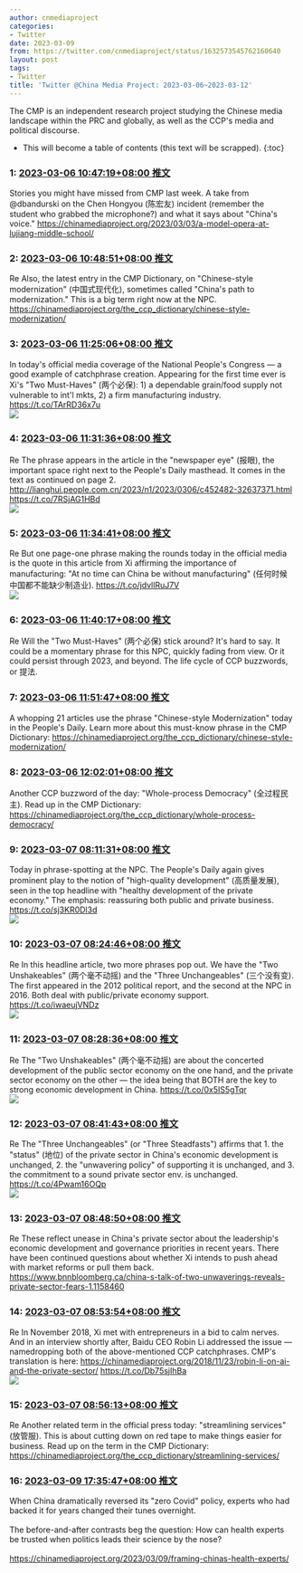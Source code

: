```yaml
---
author: cnmediaproject
categories:
- Twitter
date: 2023-03-09
from: https://twitter.com/cnmediaproject/status/1632573545762160640
layout: post
tags:
- Twitter
title: 'Twitter @China Media Project: 2023-03-06~2023-03-12'
---
```


The CMP is an independent research project studying the Chinese media landscape within the PRC and globally, as well as the CCP's media and political discourse. 

* This will become a table of contents (this text will be scrapped).
{:toc}

### 1: [2023-03-06 10:47:19+08:00 推文](https://twitter.com/cnmediaproject/status/1632573545762160640)

Stories you might have missed from CMP last week. A take from @dbandurski on the Chen Hongyou (陈宏友) incident (remember the student who grabbed the microphone?) and what it says about "China's voice." https://chinamediaproject.org/2023/03/03/a-model-opera-at-lujiang-middle-school/

### 2: [2023-03-06 10:48:51+08:00 推文](https://twitter.com/cnmediaproject/status/1632573932451815424)

Re Also, the latest entry in the CMP Dictionary, on "Chinese-style modernization" (中国式现代化), sometimes called "China's path to modernization." This is a big term right now at the NPC. https://chinamediaproject.org/the_ccp_dictionary/chinese-style-modernization/

### 3: [2023-03-06 11:25:06+08:00 推文](https://twitter.com/cnmediaproject/status/1632583051774681089)

In today's official media coverage of the National People's Congress — a good example of catchphrase creation. Appearing for the first time ever is Xi's "Two Must-Haves" (两个必保): 1) a dependable grain/food supply not vulnerable to int'l mkts, 2) a firm manufacturing industry. https://t.co/TArRD36x7u<br><img style="" src="https://pbs.twimg.com/media/FqgX0tkaEAEEznt?format=jpg&amp;name=orig" referrerpolicy="no-referrer">

### 4: [2023-03-06 11:31:36+08:00 推文](https://twitter.com/cnmediaproject/status/1632584690338238465)

Re The phrase appears in the article in the "newspaper eye" (报眼), the important space right next to the People's Daily masthead. It comes in the text as continued on page 2. http://lianghui.people.com.cn/2023/n1/2023/0306/c452482-32637371.html https://t.co/7RSjAG1HBd<br><img style="" src="https://pbs.twimg.com/media/FqgbHdNacAAJO5E?format=jpg&amp;name=orig" referrerpolicy="no-referrer">

### 5: [2023-03-06 11:34:41+08:00 推文](https://twitter.com/cnmediaproject/status/1632585466976571392)

Re But one page-one phrase making the rounds today in the official media is the quote in this article from Xi affirming the importance of manufacturing: "At no time can China be without manufacturing" (任何时候中国都不能缺少制造业). https://t.co/jdvllRuJ7V<br><img style="" src="https://pbs.twimg.com/media/FqgbvLCaEAA-RnX?format=jpg&amp;name=orig" referrerpolicy="no-referrer">

### 6: [2023-03-06 11:40:17+08:00 推文](https://twitter.com/cnmediaproject/status/1632586875994263552)

Re Will the "Two Must-Haves" (两个必保) stick around? It's hard to say. It could be a momentary phrase for this NPC, quickly fading from view. Or it could persist through 2023, and beyond. The life cycle of CCP buzzwords, or 提法.

### 7: [2023-03-06 11:51:47+08:00 推文](https://twitter.com/cnmediaproject/status/1632589770055614464)

A whopping 21 articles use the phrase "Chinese-style Modernization" today in the People's Daily. Learn more about this must-know phrase in the CMP Dictionary: https://chinamediaproject.org/the_ccp_dictionary/chinese-style-modernization/

### 8: [2023-03-06 12:02:01+08:00 推文](https://twitter.com/cnmediaproject/status/1632592345320538114)

Another CCP buzzword of the day: "Whole-process Democracy" (全过程民主). Read up in the CMP Dictionary: https://chinamediaproject.org/the_ccp_dictionary/whole-process-democracy/

### 9: [2023-03-07 08:11:31+08:00 推文](https://twitter.com/cnmediaproject/status/1632896726460936192)

Today in phrase-spotting at the NPC. The People's Daily again gives prominent play to the notion of "high-quality development" (高质量发展), seen in the top headline with "healthy development of the private economy."  The emphasis: reassuring both public and private business. https://t.co/sj3KR0Dl3d<br><img style="" src="https://pbs.twimg.com/media/Fqk1rhmaUAAFUte?format=jpg&amp;name=orig" referrerpolicy="no-referrer">

### 10: [2023-03-07 08:24:46+08:00 推文](https://twitter.com/cnmediaproject/status/1632900059405901824)

Re In this headline article, two more phrases pop out. We have the "Two Unshakeables" (两个毫不动摇) and the "Three Unchangeables" (三个没有变). The first appeared in the 2012 political report, and the second at the NPC in 2016. Both deal with public/private economy support. https://t.co/iwaeujVNDz<br><img style="" src="https://pbs.twimg.com/media/Fqk3V-VaYAABvXu?format=jpg&amp;name=orig" referrerpolicy="no-referrer">

### 11: [2023-03-07 08:28:36+08:00 推文](https://twitter.com/cnmediaproject/status/1632901023995170819)

Re The "Two Unshakeables" (两个毫不动摇) are about the concerted development of the public sector economy on the one hand, and the private sector economy on the other — the idea being that BOTH are the key to strong economic development in China. https://t.co/0x5IS5gTqr<br><img style="" src="https://pbs.twimg.com/media/Fqk60OiaMAAdAkJ?format=jpg&amp;name=orig" referrerpolicy="no-referrer">

### 12: [2023-03-07 08:41:43+08:00 推文](https://twitter.com/cnmediaproject/status/1632904324392292352)

Re The "Three Unchangeables" (or "Three Steadfasts") affirms that 1. the "status" (地位) of the private sector in China's economic development is unchanged, 2. the "unwavering policy" of supporting it is unchanged, and 3. the commitment to a sound private sector env. is unchanged. https://t.co/4Pwam16OQp<br><img style="" src="https://pbs.twimg.com/media/Fqk9x8naIAAyr1M?format=jpg&amp;name=orig" referrerpolicy="no-referrer">

### 13: [2023-03-07 08:48:50+08:00 推文](https://twitter.com/cnmediaproject/status/1632906114160525312)

Re These reflect unease in China's private sector about the leadership's economic development and governance priorities in recent years. There have been continued questions about whether Xi intends to push ahead with market reforms or pull them back. https://www.bnnbloomberg.ca/china-s-talk-of-two-unwaverings-reveals-private-sector-fears-1.1158460

### 14: [2023-03-07 08:53:54+08:00 推文](https://twitter.com/cnmediaproject/status/1632907391590363136)

Re In November 2018, Xi met with entrepreneurs in a bid to calm nerves. And in an interview shortly after, Baidu CEO Robin Li addressed the issue — namedropping both of the above-mentioned CCP catchphrases. CMP's translation is here: https://chinamediaproject.org/2018/11/23/robin-li-on-ai-and-the-private-sector/ https://t.co/Db75sjIhBa<br><img style="" src="https://pbs.twimg.com/media/FqlAnD6aUAAJyuh?format=jpg&amp;name=orig" referrerpolicy="no-referrer">

### 15: [2023-03-07 08:56:13+08:00 推文](https://twitter.com/cnmediaproject/status/1632907974846066689)

Re Another related term in the official press today: "streamlining services" (放管服). This is about cutting down on red tape to make things easier for business. Read up on the term in the CMP Dictionary: https://chinamediaproject.org/the_ccp_dictionary/streamlining-services/

### 16: [2023-03-09 17:35:47+08:00 推文](https://twitter.com/cnmediaproject/status/1633763501113217026)

When China dramatically reversed its "zero Covid" policy, experts who had backed it for years changed their tunes overnight.<br><br>The before-and-after contrasts beg the question: How can health experts be trusted when politics leads their science by the nose?<br><br>https://chinamediaproject.org/2023/03/09/framing-chinas-health-experts/

